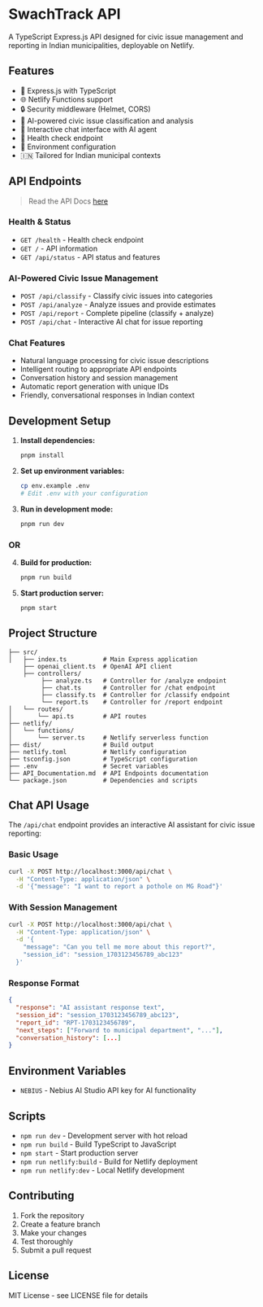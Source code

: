 # SwachTrack API

A TypeScript Express.js API designed for civic issue management and reporting in Indian municipalities, deployable on Netlify.

## Features

- 🚀 Express.js with TypeScript
- 🌐 Netlify Functions support
- 🔒 Security middleware (Helmet, CORS)
- 🤖 AI-powered civic issue classification and analysis
- 💬 Interactive chat interface with AI agent
- 🏥 Health check endpoint
- 📝 Environment configuration
- 🇮🇳 Tailored for Indian municipal contexts

## API Endpoints

> Read the API Docs [here](https://github.com/debangshu919/swachtrack-api/blob/main/API_Documentation.md)

### Health & Status

- `GET /health` - Health check endpoint
- `GET /` - API information
- `GET /api/status` - API status and features

### AI-Powered Civic Issue Management

- `POST /api/classify` - Classify civic issues into categories
- `POST /api/analyze` - Analyze issues and provide estimates
- `POST /api/report` - Complete pipeline (classify + analyze)
- `POST /api/chat` - Interactive AI chat for issue reporting

### Chat Features

- Natural language processing for civic issue descriptions
- Intelligent routing to appropriate API endpoints
- Conversation history and session management
- Automatic report generation with unique IDs
- Friendly, conversational responses in Indian context

## Development Setup

1. **Install dependencies:**

   ```bash
   pnpm install
   ```

2. **Set up environment variables:**

   ```bash
   cp env.example .env
   # Edit .env with your configuration
   ```

3. **Run in development mode:**
   ```bash
   pnpm run dev
   ```

### OR

4. **Build for production:**

   ```bash
   pnpm run build
   ```

5. **Start production server:**
   ```bash
   pnpm start
   ```

## Project Structure

```
├── src/
│   ├── index.ts          # Main Express application
    ├── openai_client.ts  # OpenAI API client
    ├── controllers/
         ├── analyze.ts   # Controller for /analyze endpoint
         ├── chat.ts      # Controller for /chat endpoint
         ├── classify.ts  # Controller for /classify endpoint
         └── report.ts    # Controller for /report endpoint
│   └── routes/
│       └── api.ts        # API routes
├── netlify/
│   └── functions/
│       └── server.ts     # Netlify serverless function
├── dist/                 # Build output
├── netlify.toml          # Netlify configuration
├── tsconfig.json         # TypeScript configuration
├── .env                  # Secret variables
├── API_Documentation.md  # API Endpoints documentation
└── package.json          # Dependencies and scripts
```

## Chat API Usage

The `/api/chat` endpoint provides an interactive AI assistant for civic issue reporting:

### Basic Usage

```bash
curl -X POST http://localhost:3000/api/chat \
  -H "Content-Type: application/json" \
  -d '{"message": "I want to report a pothole on MG Road"}'
```

### With Session Management

```bash
curl -X POST http://localhost:3000/api/chat \
  -H "Content-Type: application/json" \
  -d '{
    "message": "Can you tell me more about this report?",
    "session_id": "session_1703123456789_abc123"
  }'
```

### Response Format

```json
{
  "response": "AI assistant response text",
  "session_id": "session_1703123456789_abc123",
  "report_id": "RPT-1703123456789",
  "next_steps": ["Forward to municipal department", "..."],
  "conversation_history": [...]
}
```

## Environment Variables

- `NEBIUS` - Nebius AI Studio API key for AI functionality

## Scripts

- `npm run dev` - Development server with hot reload
- `npm run build` - Build TypeScript to JavaScript
- `npm start` - Start production server
- `npm run netlify:build` - Build for Netlify deployment
- `npm run netlify:dev` - Local Netlify development

## Contributing

1. Fork the repository
2. Create a feature branch
3. Make your changes
4. Test thoroughly
5. Submit a pull request

## License

MIT License - see LICENSE file for details
